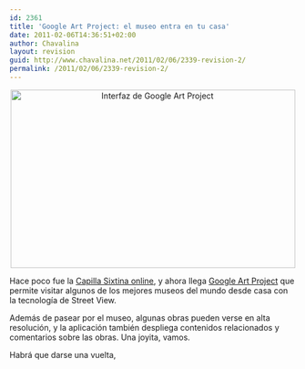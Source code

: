 ```yaml
---
id: 2361
title: 'Google Art Project: el museo entra en tu casa'
date: 2011-02-06T14:36:51+02:00
author: Chavalina
layout: revision
guid: http://www.chavalina.net/2011/02/06/2339-revision-2/
permalink: /2011/02/06/2339-revision-2/
---
```

<p style="text-align: center;">
  <img class="size-full wp-image-2360  aligncenter" title="googleartproject" src="http://www.chavalina.net/imagenes/2011/02/googleartproject.jpg" alt="Interfaz de Google Art Project" width="500" height="313" srcset="http://www.chavalina.net/imagenes/2011/02/googleartproject.jpg 500w, http://www.chavalina.net/imagenes/2011/02/googleartproject-300x187.jpg 300w" sizes="(max-width: 500px) 100vw, 500px" />
</p>

Hace poco fue la [Capilla Sixtina online](http://www.chavalina.net/2010/11/02/la-capilla-sixtina-online/), y ahora llega <a href="http://www.googleartproject.com/" target="_blank">Google Art Project</a> que permite visitar algunos de los mejores museos del mundo desde casa con la tecnología de Street View.

Además de pasear por el museo, algunas obras pueden verse en alta resolución, y la aplicación también despliega contenidos relacionados y comentarios sobre las obras. Una joyita, vamos.

Habrá que darse una vuelta,